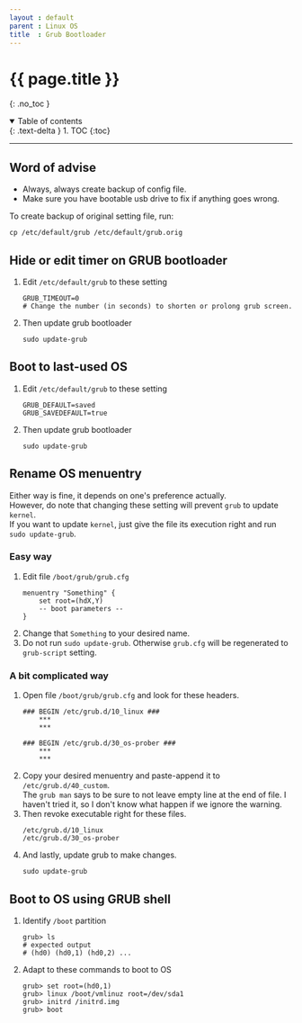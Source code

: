 ```yaml
---
layout : default
parent : Linux OS
title  : Grub Bootloader
---
```


# {{ page.title }}
{: .no_toc }

<details open markdown="block">
  <summary>
    Table of contents
  </summary>
  {: .text-delta }
1. TOC
{:toc}
</details>

---

## Word of advise

- Always, always create backup of config file.
- Make sure you have bootable usb drive to fix if anything goes wrong.

To create backup of original setting file, run:
```
cp /etc/default/grub /etc/default/grub.orig
```

## Hide or edit timer on GRUB bootloader

1. Edit `/etc/default/grub` to these setting
    ```
    GRUB_TIMEOUT=0 
    # Change the number (in seconds) to shorten or prolong grub screen.
    ```
2. Then update grub bootloader
    ```
    sudo update-grub
    ```

## Boot to last-used OS

1. Edit `/etc/default/grub` to these setting
    ```
    GRUB_DEFAULT=saved
    GRUB_SAVEDEFAULT=true
    ```
2. Then update grub bootloader
    ```
    sudo update-grub
    ```

## Rename OS menuentry

Either way is fine, it depends on one's preference actually.<br>
However, do note that changing these setting will prevent `grub` to update `kernel`.<br>
If you want to update `kernel`, just give the file its execution right and run `sudo update-grub`.

### Easy way

1. Edit file `/boot/grub/grub.cfg`
    ```
    menuentry "Something" {
        set root=(hdX,Y)
        -- boot parameters --
    }
    ```
2. Change that `Something` to your desired name.
3. Do not run `sudo update-grub`. Otherwise `grub.cfg` will be regenerated to `grub-script` setting.

### A bit complicated way

1. Open file `/boot/grub/grub.cfg` and look for these headers.
    ```
    ### BEGIN /etc/grub.d/10_linux ###
        ***
        ***
    
    ### BEGIN /etc/grub.d/30_os-prober ###
        ***
        ***
    ```
2. Copy your desired menuentry and paste-append it to `/etc/grub.d/40_custom`.<br>
The `grub man` says to be sure to not leave empty line at the end of file. I haven't tried it, so I don't know what happen if we ignore the warning.
3. Then revoke executable right for these files.
    ```
    /etc/grub.d/10_linux
    /etc/grub.d/30_os-prober
    ```
4. And lastly, update grub to make changes.
    ```
    sudo update-grub
    ```

## Boot to OS using GRUB shell

1. Identify `/boot` partition
    ```
    grub> ls
    # expected output
    # (hd0) (hd0,1) (hd0,2) ...
    ```
2. Adapt to these commands to boot to OS
    ```
    grub> set root=(hd0,1)
    grub> linux /boot/vmlinuz root=/dev/sda1
    grub> initrd /initrd.img
    grub> boot
    ```
